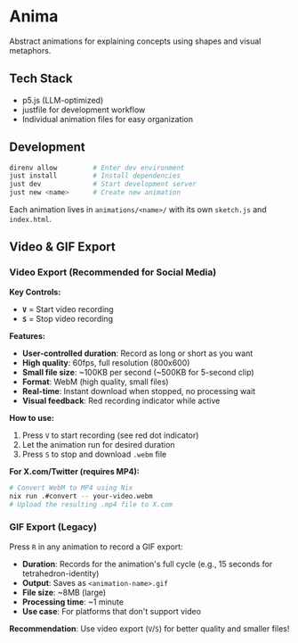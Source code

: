 
# Anima

Abstract animations for explaining concepts using shapes and visual metaphors.

## Tech Stack

- p5.js (LLM-optimized)
- justfile for development workflow
- Individual animation files for easy organization

## Development

```bash
direnv allow         # Enter dev environment
just install         # Install dependencies
just dev             # Start development server
just new <name>      # Create new animation
```

Each animation lives in `animations/<name>/` with its own `sketch.js` and `index.html`.

## Video & GIF Export

### Video Export (Recommended for Social Media)

**Key Controls:**
- **`V`** = Start video recording
- **`S`** = Stop video recording

**Features:**
- **User-controlled duration**: Record as long or short as you want
- **High quality**: 60fps, full resolution (800x600)
- **Small file size**: ~100KB per second (~500KB for 5-second clip)
- **Format**: WebM (high quality, small files)
- **Real-time**: Instant download when stopped, no processing wait
- **Visual feedback**: Red recording indicator while active

**How to use:**
1. Press `V` to start recording (see red dot indicator)
2. Let the animation run for desired duration
3. Press `S` to stop and download `.webm` file

**For X.com/Twitter (requires MP4):**
```bash
# Convert WebM to MP4 using Nix
nix run .#convert -- your-video.webm
# Upload the resulting .mp4 file to X.com
```

### GIF Export (Legacy)

Press `R` in any animation to record a GIF export:

- **Duration**: Records for the animation's full cycle (e.g., 15 seconds for tetrahedron-identity)  
- **Output**: Saves as `<animation-name>.gif`
- **File size**: ~8MB (large)
- **Processing time**: ~1 minute
- **Use case**: For platforms that don't support video

**Recommendation**: Use video export (`V`/`S`) for better quality and smaller files!

